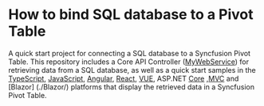 # How to bind SQL database to a Pivot Table

A quick start project for connecting a SQL database to a Syncfusion Pivot Table. This repository includes a Core API Controller ([MyWebService](./MyWebService/)) for retrieving data from a SQL database, as well as a quick start samples in the [TypeScript](./Typescript/), [JavaScript](./Javascript/), [Angular](./Angular/), [React](./React/), [VUE](./VUE/), ASP.NET [Core](./Core/) ,[MVC](./MVC/) and [Blazor] (./Blazor/) platforms that display the retrieved data in a Syncfusion Pivot Table.
